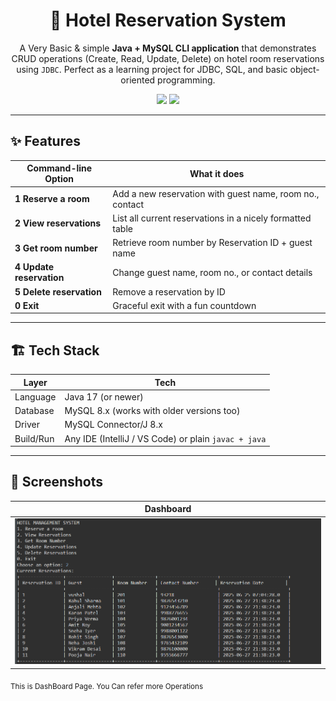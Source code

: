 <!-- ──────────────────────────────────────────────────────────────── -->
<!--  Hotel Reservation System – README                              -->
<!-- ──────────────────────────────────────────────────────────────── -->

<h1 align="center">🏨 Hotel Reservation System</h1>

<p align="center">
  A  Very Basic & simple <strong>Java + MySQL CLI application</strong> that demonstrates CRUD
  operations (Create, Read, Update, Delete) on hotel room reservations using
  <code>JDBC</code>. Perfect as a learning project for JDBC, SQL, and basic
  object-oriented programming.
</p>

<p align="center">
  <img src="https://img.shields.io/badge/Java8%2B-blue.svg">
  <img src="https://img.shields.io/badge/MySQL-8.0-orange.svg">

</p>

---

## ✨ Features

| Command-line Option      | What it does                                              |
| ------------------------ | --------------------------------------------------------- |
| **1 Reserve a room**     | Add a new reservation with guest name, room no., contact  |
| **2 View reservations**  | List all current reservations in a nicely formatted table |
| **3 Get room number**    | Retrieve room number by Reservation ID + guest name       |
| **4 Update reservation** | Change guest name, room no., or contact details           |
| **5 Delete reservation** | Remove a reservation by ID                                |
| **0 Exit**               | Graceful exit with a fun countdown                        |

---

## 🏗️ Tech Stack

| Layer     | Tech                                                 |
| --------- | ---------------------------------------------------- |
| Language  | Java 17 (or newer)                                   |
| Database  | MySQL 8.x (works with older versions too)            |
| Driver    | MySQL Connector/J 8.x                                |
| Build/Run | Any IDE (IntelliJ / VS Code) or plain `javac + java` |

---

## 📸 Screenshots

| Dashboard                              |
| -------------------------------------- |
| !["Dashboard Image"](images/image.png) |

<sub>This is DashBoard Page. You Can refer more Operations </sub>
